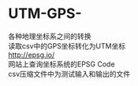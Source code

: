 # UTM-GPS-
各种地理坐标系之间的转换<br>
读取csv中的GPS坐标转化为UTM坐标<br>
http://epsg.io/<br>
网站上查询坐标系统的EPSG Code<br>
csv压缩文件中为测试输入和输出的文件<br>
